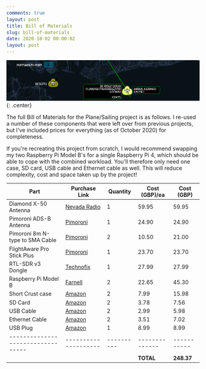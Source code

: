 ```yaml
---
comments: true
layout: post
title: Bill of Materials
slug: bill-of-materials
date: 2020-10-02 00:00:02
layout: post
---
```


![Plane Sailing Banner](/hardware/planesailing/banner2.png){: .center}

The full Bill of Materials for the Plane/Sailing project is as follows. I re-used a number of these components that were left over from previous projects, but I've included prices for everything (as of October 2020) for completeness.

If you're recreating this project from scratch, I would recommend swapping my two Raspberry Pi Model B's for a single Raspberry Pi 4, which should be able to cope with the combined workload. You'll therefore only need one case, SD card, USB cable and Ethernet cable as well. This will reduce complexity, cost and space taken up by the project!

| Part                              | Purchase Link        | Quantity  | Cost (GBP)/ea | Cost (GBP) |
|---------------------------------  |--------------------  |---------- |-------------- |----------- |
| Diamond X-50 Antenna              | [Nevada Radio][1]    | 1         | 59.95         | 59.95      |
| Pimoroni ADS-B Antenna            | [Pimoroni][2]        | 1         | 24.90         | 24.90      |
| Pimoroni 8m N-type to SMA Cable   | [Pimoroni][3]        | 2         | 10.50         | 21.00      |
| FlightAware Pro Stick Plus        | [Pimoroni][4]        | 1         | 23.70         | 23.70      |
| RTL-SDR v3 Dongle                 | [Technofix][5]       | 1         | 27.99         | 27.99      |
| Raspberry Pi Model B              | [Farnell][6]         | 2         | 22.65         | 45.30      |
| Short Crust case                  | [Amazon][7]          | 2         | 7.99          | 15.98      |
| SD Card                           | [Amazon][8]          | 2         | 3.78          | 7.56       |
| USB Cable                         | [Amazon][9]          | 2         | 2.99          | 5.98       |
| Ethernet Cable                    | [Amazon][10]         | 2         | 3.51          | 7.02       |
| USB Plug                          | [Amazon][11]         | 1         | 8.99          | 8.99       |
|---------------------------------  |--------------------  |---------- |-------------- |----------- |
|                                   |                      |           | **TOTAL**     | **248.37** |

[1]: https://www.nevadaradio.co.uk/product/diamond-x-50/
[2]: https://shop.pimoroni.com/products/ads-b-1090-mhz-antenna-0-6m-5-5dbi
[3]: https://shop.pimoroni.com/products/type-n-male-to-sma-male-cable-for-ads-b-antenna?variant=31058670026835
[4]: https://shop.pimoroni.com/products/pro-stick-plus-high-performance-usb-sdr-ads-b-receiver
[5]: https://shop.technofix.uk/super-stable-1ppm-tcxo-r820t2-tuner-rtl2832u-rtl-sdr-usb-stick-version-3
[6]: https://cpc.farnell.com/raspberry-pi/raspberry-modb-512/raspberry-pi-board-model-b-512mb/dp/SC13456
[7]: https://www.amazon.co.uk/gp/product/B00KAE1X70/
[8]: https://www.amazon.co.uk/gp/product/B07YGZ7FY7/
[9]: https://www.amazon.co.uk/gp/product/B0171L4P6U/
[10]: https://www.amazon.co.uk/gp/product/B004WCURXM/
[11]: https://www.amazon.co.uk/gp/product/B07X1RW3RL/
